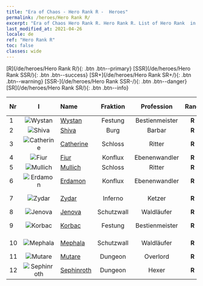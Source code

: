 ```yaml
---
title: "Era of Chaos - Hero Rank R -  Heroes"
permalink: /heroes/Hero Rank R/
excerpt: "Era of Chaos Hero Rank R. Hero Rank R. List of Hero Rank  in Era of Chaos"
last_modified_at: 2021-04-26
locale: de
ref: "Hero Rank R"
toc: false
classes: wide
---
```

 [R](/de/heroes/Hero Rank R/){: .btn .btn--primary} [SSR](/de/heroes/Hero Rank SSR/){: .btn .btn--success} [SR+](/de/heroes/Hero Rank SR+/){: .btn .btn--warning} [SSR-](/de/heroes/Hero Rank SSR-/){: .btn .btn--danger} [SR](/de/heroes/Hero Rank SR/){: .btn .btn--info} 

  | Nr |  I |    Name    |  Fraktion  |  Profession   |  Rang  |    Specialty     | User Rate  | 
  |:---|:--:|:-----------|:-------:|:-------------:|:------:|:-----------------|:----:|
  | 1 | ![Wystan](/images/h/h_Wystan.jpg) | [Wystan](/de/heroes/Wystan/) | Festung | Bestienmeister | **R** |  Moorjäger | R |
  | 2 | ![Shiva](/images/h/h_Shiwa.jpg) | [Shiva](/de/heroes/Shiva/) | Burg | Barbar | **R** |  Sturmbringer | R |
  | 3 | ![Catherine](/images/h/h_Catherine.jpg) | [Catherine](/de/heroes/Catherine/) | Schloss | Ritter | **R** |  Eisenkreuzritter | R |
  | 4 | ![Fiur](/images/h/h_Fiur.jpg) | [Fiur](/de/heroes/Fiur/) | Konflux | Ebenenwandler | **R** |  Feuerelementar | R |
  | 5 | ![Mullich](/images/h/h_Mullich.jpg) | [Mullich](/de/heroes/Mullich/) | Schloss | Ritter | **R** |  Sturmangriff | R+ |
  | 6 | ![Erdamon](/images/h/h_Erdamon.jpg) | [Erdamon](/de/heroes/Erdamon/) | Konflux | Ebenenwandler | **R** |  König der Steine | R |
  | 7 | ![Zydar](/images/h/h_Zydar.jpg) | [Zydar](/de/heroes/Zydar/) | Inferno | Ketzer | **R** |  Inferno beschwören | R |
  | 8 | ![Jenova](/images/h/h_Ylthin.jpg) | [Jenova](/de/heroes/Jenova/) | Schutzwall | Waldläufer | **R** |  Einhornmaid | R |
  | 9 | ![Korbac](/images/h/h_Korbac.jpg) | [Korbac](/de/heroes/Korbac/) | Festung | Bestienmeister | **R** |  Luft voller Fliegen | R |
  | 10 | ![Mephala](/images/h/h_Mephala.jpg) | [Mephala](/de/heroes/Mephala/) | Schutzwall | Waldläufer | **R** |  Absolute Abwehr | R |
  | 11 | ![Mutare](/images/h/h_Mutare.jpg) | [Mutare](/de/heroes/Mutare/) | Dungeon | Overlord | **R** |  Dungeon-Flut | R |
  | 12 | ![Sephinroth](/images/h/h_Sephinroth.jpg) | [Sephinroth](/de/heroes/Sephinroth/) | Dungeon | Hexer | **R** |  Kristallblick | R |
